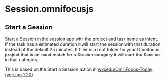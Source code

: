 # Session.omnifocusjs

## Start a Session

Start a Session in the session app with the project and task name as intent. If the task has a estimated duration it will start the session with that duration instead of the default 25 minutes. If their is a root folder for your Omnifocus project that is an exact match for a Session category it will start the Session in that category.

This is based on the Start a Session action in [wxxedu/OmniFocus-Today (version 1.20)](https://github.com/wxxedu/OmniFocus-Today)
